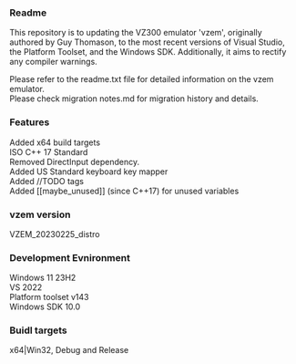 ### Readme

This repository is to updating the VZ300 emulator 'vzem', originally authored by Guy Thomason, 
to the most recent versions of Visual Studio, the Platform Toolset, and the Windows SDK. 
Additionally, it aims to rectify any compiler warnings.

Please refer to the readme.txt file for detailed information on the vzem emulator.  
Please check migration notes.md for migration history and details.  

### Features
Added x64 build targets  
ISO C++ 17 Standard  
Removed DirectInput dependency.  
Added US Standard keyboard key mapper  
Added //TODO tags  
Added [[maybe_unused]] (since C++17) for unused variables  

### vzem version
VZEM_20230225_distro  

### Development Evnironment
Windows 11 23H2  
VS 2022  
Platform toolset v143  
Windows SDK 10.0  

### Buidl targets
x64|Win32, Debug and Release  
